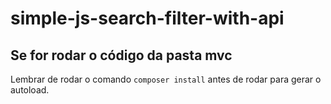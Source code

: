 # simple-js-search-filter-with-api

## Se for rodar o código da pasta mvc

Lembrar de rodar o comando `composer install` antes de rodar para gerar o autoload.
